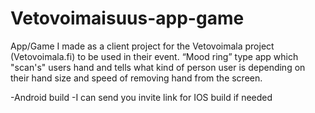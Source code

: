# Vetovoimaisuus-app-game
App/Game I made as a client project for the Vetovoimala project (Vetovoimala.fi) to be used in their event. “Mood ring” type app which "scan's" users hand and tells what kind of person user is depending on their hand size and speed of removing hand from the screen.

-Android build
-I can send you invite link for IOS build if needed
